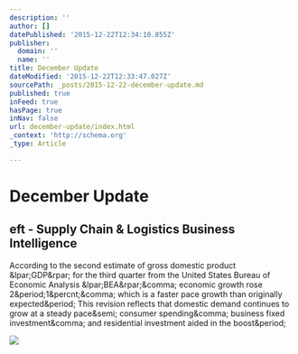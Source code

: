 ```yaml
---
description: ''
author: []
datePublished: '2015-12-22T12:34:10.855Z'
publisher:
  domain: ''
  name: ''
title: December Update
dateModified: '2015-12-22T12:33:47.027Z'
sourcePath: _posts/2015-12-22-december-update.md
published: true
inFeed: true
hasPage: true
inNav: false
url: december-update/index.html
_context: 'http://schema.org'
_type: Article

---
```

# December Update

<article style=""><h1>eft - Supply Chain &amp; Logistics Business Intelligence</h1><p>According to the second estimate of gross domestic product &amp;lpar;GDP&amp;rpar; for the third quarter from the United States Bureau of Economic Analysis &amp;lpar;BEA&amp;rpar;&amp;comma; economic growth rose 2&amp;period;1&amp;percnt;&amp;comma; which is a faster pace growth than originally expected&amp;period; This revision reflects that domestic demand continues to grow at a steady pace&amp;semi; consumer spending&amp;comma; business fixed investment&amp;comma; and residential investment aided in the boost&amp;period;</p><img src="http://eyefortransportdrupalfs.s3.amazonaws.com/marketupdate_trans.jpg" /></article>